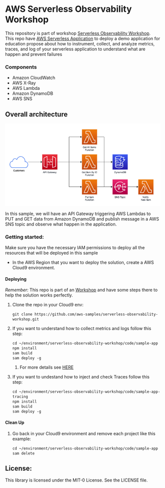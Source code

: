 
# AWS Serverless Observability Workshop

This repository is part of workshop [Serverless Observability Workshop](https://serverless-observability.workshop.aws/en/). This repo have [AWS Serverless Application](https://aws.amazon.com/serverless/sam/) to deploy a demo application for education propose about how to instrument, collect, and analyze metrics, traces, and log of your serverless application to understand what are happen and prevent failures

### Components
- Amazon CloudWatch
- AWS X-Ray
- AWS Lambda
- Amazon DynamoDB
- AWS SNS

## Overall architecture

![Architecture](/img/architecture.png)

In this sample, we will have an API Gateway triggering AWS Lambdas to PUT and GET data from Amazon DynamoDB and publish message in a AWS SNS topic and observe what happen in the application.

### Getting started:

Make sure you have the necessary IAM permissions to deploy all the resources that will be deployed in this sample

- In the AWS Region that you want to deploy the solution, create a AWS Cloud9 environment.

#### Deploying
*Remember:* This repo is part of an [Workshop](https://serverless-observability.workshop.aws/en/) and have some steps there to help the solution works perfectly.

1. Clone the repo in your Cloud9 env:
    ```shell
   git clone https://github.com/aws-samples/serverless-observability-workshop.git
   ```

2. If you want to understand how to collect metrics and logs follow this step:
    ```shell
   cd ~/environment/serverless-observability-workshop/code/sample-app
   npm install
   sam build
   sam deploy -g
   ```   
    1. For more details see [HERE](https://catalog.us-east-1.prod.workshops.aws/workshops/b3fc5f7a-ff34-41fa-a9f2-4cd9e093e6ff/en-US/module-1)

3. If you want to undestand how to inject and check Traces follow this step:
    ```shell
   cd ~/environment/serverless-observability-workshop/code/sample-app-tracing
   npm install
   sam build
   sam deploy -g
   ```   

#### Clean Up
1. Go back in your Cloud9 environment and remove each project like this example:
    ```shell
    cd ~/environment/serverless-observability-workshop/code/sample-app
    sam delete
   ```   

## License:
This library is licensed under the MIT-0 License. See the LICENSE file.
